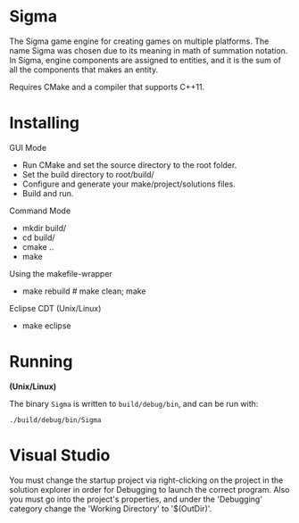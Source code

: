Sigma
===

The Sigma game engine for creating games on multiple platforms. The name Sigma was chosen due to its meaning in math of summation notation. In Sigma, engine components are assigned to entities, and it is the sum of all the components that makes an entity.

Requires CMake and a compiler that supports C++11.


Installing
===

GUI Mode
* Run CMake and set the source directory to the root folder.
* Set the build directory to root/build/
* Configure and generate your make/project/solutions files.
* Build and run.

Command Mode
* mkdir build/
* cd build/
* cmake ..
* make

Using the makefile-wrapper
* make rebuild # make clean; make

Eclipse CDT (Unix/Linux)
* make eclipse

Running
===

__(Unix/Linux)__

The binary `Sigma` is written to `build/debug/bin`, and can be run with:

	./build/debug/bin/Sigma

Visual Studio
===
You must change the startup project via right-clicking on the project in the solution explorer in order for Debugging to launch the correct program.
Also you must go into the project's properties, and under the 'Debugging' category change the 'Working Directory' to '$(OutDir)'.
